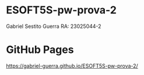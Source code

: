 # ESOFT5S-pw-prova-2
Gabriel Sestito Guerra RA: 23025044-2

# GitHub Pages
https://gabriel-guerra.github.io/ESOFT5S-pw-prova-2/
